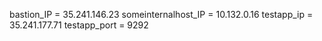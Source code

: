 bastion_IP = 35.241.146.23
someinternalhost_IP = 10.132.0.16
testapp_ip = 35.241.177.71
testapp_port = 9292
